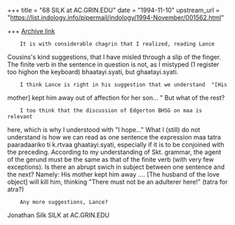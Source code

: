 +++
title = "68 SILK at AC.GRIN.EDU"
date = "1994-11-10"
upstream_url = "https://list.indology.info/pipermail/indology/1994-November/001562.html"

+++
[Archive link](https://list.indology.info/pipermail/indology/1994-November/001562.html)

        It is with considerable chagrin that I realized, reading Lance
Cousins's kind suggestions, that I have misled through a slip of the
finger.  The finite verb in the sentence in question is not, as I mistyped
(1 register too highon the keyboard) bhaatayi.syati, but ghaatayi.syati.

        I think Lance is right in his suggestion that we understand  "[His
mother] kept him away out of affection for her son... "  But what of the
rest?

        I too think that the discussion of Edgerton BHSG on maa is relevant
here, which is why I understood with "I hope..."  What I (still) do not
understand is how we can read as one sentence the expression maa tatra
paaradaariko ti k.rtvaa ghaatayi.syati, especially if it is to be conjoined
with the preceding.  According to my understanding of Skt. grammar, the
agent of the gerund must be the same as that of the finite verb (with very
few exceptions).  Is there an abrupt swich in subject between one sentence
and the next?  Namely:  His mother kept him away ....  [The husband of the
love object] will kill him, thinking "There must not be an adulterer here!"
(tatra for atra?)

        Any more suggestions, Lance?

Jonathan Silk
SILK at AC.GRIN.EDU







